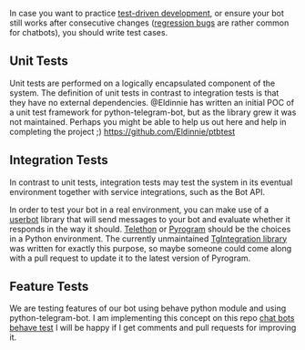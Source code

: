 In case you want to practice [test-driven development](https://en.wikipedia.org/wiki/Test-driven_development), or ensure your bot still works after consecutive changes ([regression bugs](https://en.wikipedia.org/wiki/Software_regression) are rather common for chatbots), you should write test cases.

## Unit Tests
Unit tests are performed on a logically encapsulated component of the system. The definition of unit tests in contrast to integration tests is that they have no external dependencies.
@Eldinnie has written an initial POC of a unit test framework for python-telegram-bot, but as the library grew it was not maintained. Perhaps you might be able to help us out here and help in completing the project ;)
https://github.com/Eldinnie/ptbtest

## Integration Tests
In contrast to unit tests, integration tests may test the system in its eventual environment together with service integrations, such as the Bot API.

In order to test your bot in a real environment, you can make use of a [userbot](http://telegra.ph/How-a-Userbot-superacharges-your-Telegram-Bot-07-09) library that will send messages to your bot and evaluate whether it responds in the way it should. [Telethon](https://github.com/LonamiWebs/Telethon) or [Pyrogram](https://github.com/pyrogram/pyrogram) should be the choices in a Python environment.
The currently unmaintained [TgIntegration library](https://github.com/JosXa/tgintegration/) was written for exactly this purpose, so maybe someone could come along with a pull request to update it to the latest version of Pyrogram.


## Feature Tests
We are testing features of our bot using behave python module and using python-telegram-bot.
I am implementing this concept on this repo [chat bots behave test](https://github.com/mmdaz/feature_testing_chat_bots)
I will be happy if I get comments and pull requests for improving it.